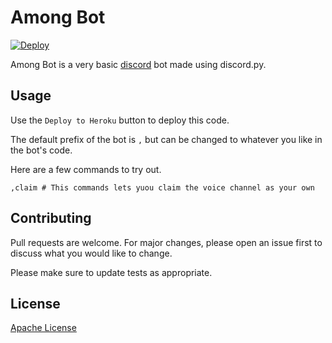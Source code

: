 # Among Bot
[![Deploy](https://www.herokucdn.com/deploy/button.svg)](https://heroku.com/deploy?template=https://github.com/Elektron-blip/among-bot/)

Among Bot is a very basic [discord](https://discord.com) bot made using discord.py.

## Usage

Use the `Deploy to Heroku` button to deploy this code.

The default prefix of the bot is `,` but can be changed to whatever you like in the bot's code.

Here are a few commands to try out.
```
,claim # This commands lets yuou claim the voice channel as your own 
```

## Contributing
Pull requests are welcome. For major changes, please open an issue first to discuss what you would like to change.

Please make sure to update tests as appropriate.

## License
[Apache License](https://apache.org/licences)
